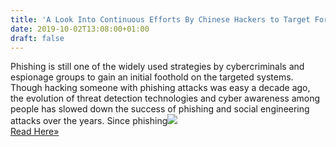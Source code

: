 ```yaml
---
title: 'A Look Into Continuous Efforts By Chinese Hackers to Target Foreign Governments'
date: 2019-10-02T13:08:00+01:00
draft: false
---
```


Phishing is still one of the widely used strategies by cybercriminals and espionage groups to gain an initial foothold on the targeted systems. Though hacking someone with phishing attacks was easy a decade ago, the evolution of threat detection technologies and cyber awareness among people has slowed down the success of phishing and social engineering attacks over the years. Since phishing![](http://feeds.feedburner.com/~r/TheHackersNews/~4/PqNXzPGbsOw)  
[Read Here»](https://thehackernews.com/2019/10/chinese-hackers-phishing.html)